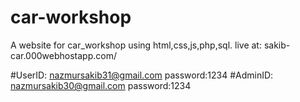 # car-workshop
A website for car_workshop using html,css,js,php,sql.
live at: sakib-car.000webhostapp.com/

#UserID: nazmursakib31@gmail.com
password:1234
#AdminID: nazmursakib30@gmail.com
password:1234

